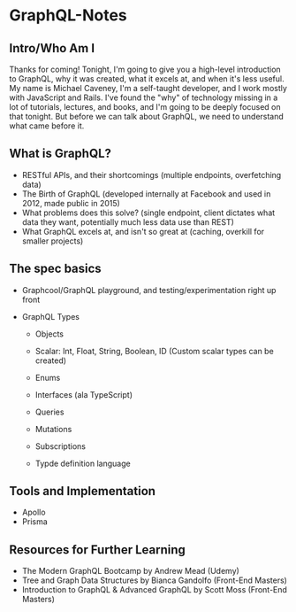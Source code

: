 # GraphQL-Notes

## Intro/Who Am I

Thanks for coming! Tonight, I'm going to give you a high-level introduction to GraphQL, why it was created, what it excels at, and when it's less useful. My name is Michael Caveney, I'm a self-taught developer, and I work mostly with JavaScript and Rails. I've found the "why" of technology missing in a lot of tutorials, lectures, and books, and I'm going to be deeply focused on that tonight. But before we can talk about GraphQL, we need to understand what came before it.

## What is GraphQL?

+ RESTful APIs, and their shortcomings (multiple endpoints, overfetching data)
+ The Birth of GraphQL (developed internally at Facebook and used in 2012, made public in 2015)
+ What problems does this solve? (single endpoint, client dictates what data they want, potentially much less data use than REST)
+ What GraphQL excels at, and isn't so great at (caching, overkill for smaller projects)

## The spec basics

+ Graphcool/GraphQL playground, and testing/experimentation right up front

+ GraphQL Types
  + Objects
  + Scalar: Int, Float, String, Boolean, ID (Custom scalar types can be created)
  + Enums
  + Interfaces (ala TypeScript)
  
  + Queries
  + Mutations
  + Subscriptions
  
  + Typde definition language

## Tools and Implementation

+ Apollo
+ Prisma 

## Resources for Further Learning

+ The Modern GraphQL Bootcamp by Andrew Mead (Udemy)
+ Tree and Graph Data Structures by Bianca Gandolfo (Front-End Masters)
+ Introduction to GraphQL & Advanced GraphQL by Scott Moss (Front-End Masters)
